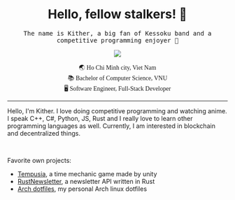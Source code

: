 

<h1 align="center">Hello, fellow stalkers! 🌺</h1>
<p align='center'>
  <samp>
    The name is Kither, a big fan of Kessoku band and a competitive programming enjoyer 🚀
  </samp>
</p>
<p align="center">
  <img src="https://i.imgur.com/OF3MjHS.gif">
</p>
<p align='center' style='font-family:Comic Sans MS'>
  🌏 Ho Chi Minh city, Viet Nam <br>
  📚 Bachelor of Computer Science, VNU<br>
  🖥 Software Engineer, Full-Stack Developer<br>
</p>
<hr>
<p>
Hello, I'm Kither. I love doing competitive programming and watching anime. I speak C++, C#, Python, JS, Rust and I really love to learn other programming languages as well. Currently, I am interested in blockchain and decentralized things.
</p>
<br>
<p>
Favorite own projects:
  
- [Tempusia](https://store.steampowered.com/app/2054730/Tempusia/), a time mechanic game made by unity
- [RustNewsletter](https://github.com/Kither12/Rust-Email-Newsletter/), a newsletter API written in Rust
- [Arch dotfiles](https://github.com/Kither12/dotfiles), my personal Arch linux dotfiles
</p>
<!--
**Kither12/Kither12** is a ✨ _special_ ✨ repository because its `README.md` (this file) appears on your GitHub profile.

Here are some ideas to get you started:

- 🔭 I’m currently working on ...
- 🌱 I’m currently learning ...
- 👯 I’m looking to collaborate on ...
- 🤔 I’m looking for help with ...
- 💬 Ask me about ...
- 📫 How to reach me: ...
- 😄 Pronouns: ...
- ⚡ Fun fact: ...
-->
